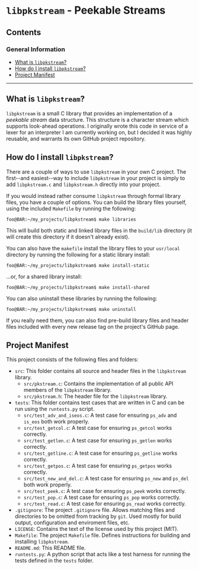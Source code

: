 # `libpkstream` - Peekable Streams

## Contents

### General Information

- [What is `libpkstream`?](#what-is-libpkstream)
- [How do I install `libpkstream`?](#how-do-i-install-libpkstream)
- [Project Manifest](#project-manifest)

---

## What is `libpkstream`?

`libpkstream` is a small C library that provides an implementation of a _peekable stream_ data structure. This structure is a character stream which supports look-ahead operations. I originally wrote this code in service of a lexer for an interpreter I am currently working on, but I decided it was highly reusable, and warrants its own GitHub project repository.

## How do I install `libpkstream`?

There are a couple of ways to use `libpkstream` in your own C project. The first--and easiest--way to include `libpkstream` in your project is simply to add `libpkstream.c` and `libpkstream.h` directly into your project.

If you would instead rather consume `libpkstream` through formal library files, you have a couple of options. You can build the library files yourself, using the included `Makefile` by running the following:

```console
foo@BAR:~/my_projects/libpkstream$ make libraries 
```

This will build both static and linked library files in the `build/lib` directory (it will create this directory if it doesn't already exist).

You can also have the `makefile` install the library files to your `usr/local` directory by running the following for a static library install:

```console
foo@BAR:~/my_projects/libpkstream$ make install-static
```
...or, for a shared library install:

```console
foo@BAR:~/my_projects/libpkstream$ make install-shared
```

You can also uninstall these libraries by running the following:

```console
foo@BAR:~/my_projects/libpkstream$ make uninstall
```

If you really need them, you can also find pre-build library files and header files included with every new release tag on the project's GitHub page.

## Project Manifest

This project consists of the following files and folders:

- `src`: This folder contains all source and header files in the `libpkstream` library.
    - `src/pkstream.c`: Contains the implementation of all public API members of the `libpkstream` library.
    - `src/pkstream.h`: The header file for the `libpkstream` library.
- `tests`: This folder contains test cases that are written in C and can be run using the `runtests.py` script.
    - `src/test_adv_and_iseos.c`: A test case for ensuring `ps_adv` and `is_eos` both work properly.
    - `src/test_getcol.c`: A test case for ensuring `ps_getcol` works correctly.
    - `src/test_getlen.c`: A test case for ensuring `ps_getlen` works correctly.
    - `src/test_getline.c`: A test case for ensuring `ps_getline` works correctly.
    - `src/test_getpos.c`: A test case for ensuring `ps_getpos` works correctly.
    - `src/test_new_and_del.c`: A test case for ensuring `ps_new` and `ps_del` both work properly.
    - `src/test_peek.c`: A test case for ensuring `ps_peek` works correctly.
    - `src/test_pop.c`: A test case for ensuring `ps_pop` works correctly.
    - `src/test_read.c`: A test case for ensuring `ps_read` works correctly.
- `.gitignore`: The project `.gitignore` file. Allows matching files and directories to be omitted from tracking by `git`. Used mostly for build output, configuration and enviroment files, etc.
- `LICENSE`: Contains the text of the license used by this project (MIT).
- `Makefile`: The project `Makefile` file. Defines instructions for building and installing `libpkstream`.
- `README.md`: This README file.
- `runtests.py`: A python script that acts like a test harness for running the tests defined in the `tests` folder.